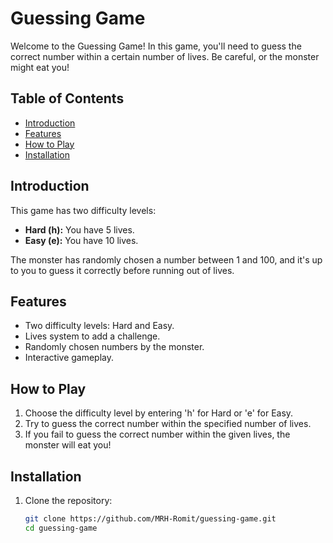 # Guessing Game

Welcome to the Guessing Game! In this game, you'll need to guess the correct number within a certain number of lives. Be careful, or the monster might eat you!

## Table of Contents

- [Introduction](#introduction)
- [Features](#features)
- [How to Play](#how-to-play)
- [Installation](#installation)

## Introduction

This game has two difficulty levels:

- **Hard (h):** You have 5 lives.
- **Easy (e):** You have 10 lives.

The monster has randomly chosen a number between 1 and 100, and it's up to you to guess it correctly before running out of lives.

## Features

- Two difficulty levels: Hard and Easy.
- Lives system to add a challenge.
- Randomly chosen numbers by the monster.
- Interactive gameplay.

## How to Play

1. Choose the difficulty level by entering 'h' for Hard or 'e' for Easy.
2. Try to guess the correct number within the specified number of lives.
3. If you fail to guess the correct number within the given lives, the monster will eat you!

## Installation

1. Clone the repository:

   ```bash
   git clone https://github.com/MRH-Romit/guessing-game.git
   cd guessing-game
